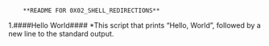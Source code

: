 		**README FOR 0X02_SHELL_REDIRECTIONS**
		
1.####Hello World####
*This script that prints “Hello, World”, followed by a new line to the standard output.
